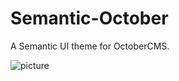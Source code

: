 # Semantic-October 

A Semantic UI theme for OctoberCMS.

![picture](https://github.com/goeroe/Semantic-October/blob/master/assets/images/theme-preview.png?raw=true)
